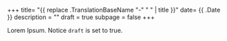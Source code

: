 +++
title= "{{ replace .TranslationBaseName "-" " " | title }}"
date= {{ .Date }}
description = ""
draft = true
subpage = false
+++

Lorem Ipsum.
Notice `draft` is set to true.

